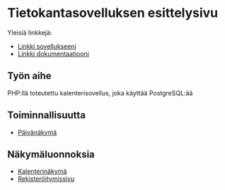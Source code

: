 # Tietokantasovelluksen esittelysivu

Yleisiä linkkejä:

* [Linkki sovellukseeni](http://jvaalto.users.cs.helsinki.fi/kalenteri)
* [Linkki dokumentaatiooni](doc/dokumentaatio.pdf)

## Työn aihe

PHP:llä toteutettu kalenterisovellus, joka käyttää PostgreSQL:ää

## Toiminnallisuutta

* [Päivänäkymä](http://jvaalto.users.cs.helsinki.fi/kalenteri/user/1/2017-03-23)

## Näkymäluonnoksia

* [Kalenterinäkymä](http://jvaalto.users.cs.helsinki.fi/kalenteri/suunnitelmat/calendar)
* [Rekisteröitymissivu](http://jvaalto.users.cs.helsinki.fi/kalenteri/suunnitelmat/register)
